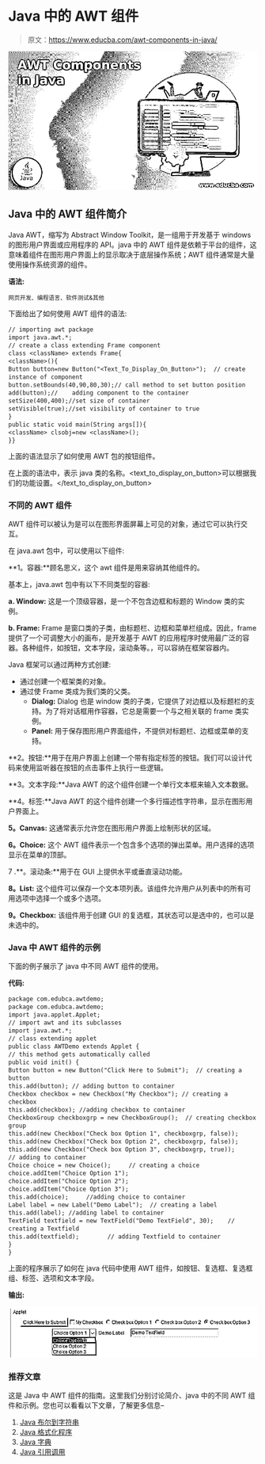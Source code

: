 # Java 中的 AWT 组件

> 原文：<https://www.educba.com/awt-components-in-java/>

![AWT Components in Java](img/dffe9be01608e6b4aa27d4a61c8cf265.png)



## Java 中的 AWT 组件简介

Java AWT，缩写为 Abstract Window Toolkit，是一组用于开发基于 windows 的图形用户界面或应用程序的 API。java 中的 AWT 组件是依赖于平台的组件，这意味着组件在图形用户界面上的显示取决于底层操作系统；AWT 组件通常是大量使用操作系统资源的组件。

**语法:**

<small>网页开发、编程语言、软件测试&其他</small>

下面给出了如何使用 AWT 组件的语法:

```
// importing awt package
import java.awt.*;
// create a class extending Frame component
class <className> extends Frame{
<className>(){
Button button=new Button("<Text_To_Display_On_Button>");  // create instance of component
button.setBounds(40,90,80,30);// call method to set button position
add(button);//    adding component to the container
setSize(400,400);//set size of container
setVisible(true);//set visibility of container to true
}
public static void main(String args[]){
<className> clsobj=new <className>();
}}
```

上面的语法显示了如何使用 AWT 包的按钮组件。

在上面的语法中，<classname>表示 java 类的名称。<text_to_display_on_button>可以根据我们的功能设置。</text_to_display_on_button></classname>

### 不同的 AWT 组件

AWT 组件可以被认为是可以在图形界面屏幕上可见的对象，通过它可以执行交互。

在 java.awt 包中，可以使用以下组件:

**1。容器:**顾名思义，这个 awt 组件是用来容纳其他组件的。

基本上，java.awt 包中有以下不同类型的容器:

**a. Window:** 这是一个顶级容器，是一个不包含边框和标题的 Window 类的实例。

**b. Frame:** Frame 是窗口类的子类，由标题栏、边框和菜单栏组成。因此，frame 提供了一个可调整大小的画布，是开发基于 AWT 的应用程序时使用最广泛的容器。各种组件，如按钮，文本字段，滚动条等。，可以容纳在框架容器内。

Java 框架可以通过两种方式创建:

*   通过创建一个框架类的对象。
*   通过使 Frame 类成为我们类的父类。
    *   **Dialog:** Dialog 也是 window 类的子类，它提供了对边框以及标题栏的支持。为了将对话框用作容器，它总是需要一个与之相关联的 frame 类实例。
    *   **Panel:** 用于保存图形用户界面组件，不提供对标题栏、边框或菜单的支持。

**2。按钮:**用于在用户界面上创建一个带有指定标签的按钮。我们可以设计代码来使用监听器在按钮的点击事件上执行一些逻辑。

**3。文本字段:**Java AWT 的这个组件创建一个单行文本框来输入文本数据。

**4。标签:**Java AWT 的这个组件创建一个多行描述性字符串，显示在图形用户界面上。

**5。Canvas:** 这通常表示允许您在图形用户界面上绘制形状的区域。

**6。Choice:** 这个 AWT 组件表示一个包含多个选项的弹出菜单。用户选择的选项显示在菜单的顶部。

7 .**。滚动条:**用于在 GUI 上提供水平或垂直滚动功能。

**8。List:** 这个组件可以保存一个文本项列表。该组件允许用户从列表中的所有可用选项中选择一个或多个选项。

**9。Checkbox:** 该组件用于创建 GUI 的复选框，其状态可以是选中的，也可以是未选中的。

### Java 中 AWT 组件的示例

下面的例子展示了 java 中不同 AWT 组件的使用。

**代码:**

```
package com.edubca.awtdemo;
package com.edubca.awtdemo;
import java.applet.Applet;
// import awt and its subclasses
import java.awt.*;
// class extending applet
public class AWTDemo extends Applet {
// this method gets automatically called
public void init() {
Button button = new Button("Click Here to Submit");  // creating a button
this.add(button); // adding button to container
Checkbox checkbox = new Checkbox("My Checkbox"); // creating a checkbox
this.add(checkbox); //adding checkbox to container
CheckboxGroup checkboxgrp = new CheckboxGroup();  // creating checkbox group
this.add(new Checkbox("Check box Option 1", checkboxgrp, false));
this.add(new Checkbox("Check box Option 2", checkboxgrp, false));
this.add(new Checkbox("Check box Option 3", checkboxgrp, true));
// adding to container
Choice choice = new Choice();     // creating a choice
choice.addItem("Choice Option 1");
choice.addItem("Choice Option 2");
choice.addItem("Choice Option 3");
this.add(choice);     //adding choice to container
Label label = new Label("Demo Label");  // creating a label
this.add(label); //adding label to container
TextField textfield = new TextField("Demo TextField", 30);    // creating a Textfield
this.add(textfield);        // adding Textfield to container
}
}
```

上面的程序展示了如何在 java 代码中使用 AWT 组件，如按钮、复选框、复选框组、标签、选项和文本字段。

**输出:**

![AWT Components in Java](img/1b7cfae9e46f9f6fb1306f5f8368e523.png)



### 推荐文章

这是 Java 中 AWT 组件的指南。这里我们分别讨论简介、java 中的不同 AWT 组件和示例。您也可以看看以下文章，了解更多信息–

1.  [Java 布尔到字符串](https://www.educba.com/java-boolean-to-string/)
2.  [Java 格式化程序](https://www.educba.com/java-formatter/)
3.  [Java 字典](https://www.educba.com/java-dictionary/)
4.  [Java 引用调用](https://www.educba.com/java-call-by-reference/)





